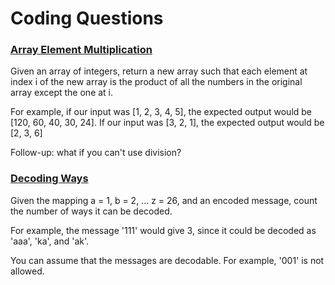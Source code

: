 # Coding Questions

### [Array Element Multiplication](https://github.com/mhtmalpani/CodingQuestions/blob/master/src/ArrayElementMultiplication.kt)

Given an array of integers, return a new array such that each element at index i of the new array is the product of all the numbers in the original array except the one at i.

For example, if our input was [1, 2, 3, 4, 5], the expected output would be [120, 60, 40, 30, 24]. If our input was [3, 2, 1], the expected output would be [2, 3, 6]

Follow-up: what if you can't use division?


### [Decoding Ways](https://github.com/mhtmalpani/CodingQuestions/blob/master/src/DecodingWays.kt)

Given the mapping a = 1, b = 2, ... z = 26, and an encoded message, count the number of ways it can be decoded.

For example, the message '111' would give 3, since it could be decoded as 'aaa', 'ka', and 'ak'.

You can assume that the messages are decodable. For example, '001' is not allowed.